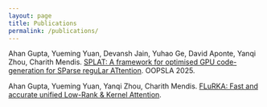 ```yaml
---
layout: page
title: Publications
permalink: /publications/
---
```


Ahan Gupta, Yueming Yuan, Devansh Jain, Yuhao Ge, David Aponte, Yanqi Zhou, Charith Mendis. [SPLAT: A framework for optimised GPU code-generation for SParse reguLar ATtention](https://arxiv.org/abs/2407.16847). OOPSLA 2025.

Ahan Gupta, Yueming Yuan, Yanqi Zhou, Charith Mendis. [FLuRKA: Fast and accurate unified Low-Rank & Kernel Attention](https://arxiv.org/abs/2306.15799). 

